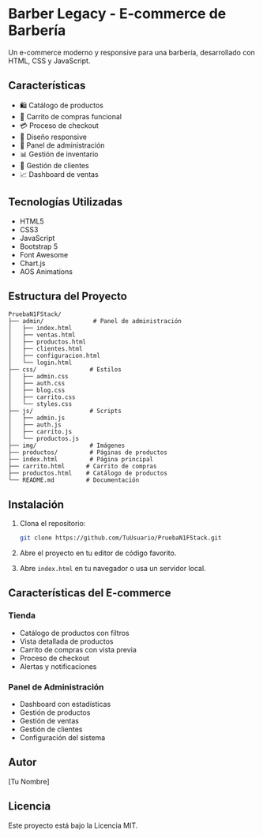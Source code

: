 # Barber Legacy - E-commerce de Barbería

Un e-commerce moderno y responsive para una barbería, desarrollado con HTML, CSS y JavaScript.

## Características

- 🛍️ Catálogo de productos
- 🛒 Carrito de compras funcional
- 💳 Proceso de checkout
- 📱 Diseño responsive
- 👤 Panel de administración
- 📊 Gestión de inventario
- 👥 Gestión de clientes
- 📈 Dashboard de ventas

## Tecnologías Utilizadas

- HTML5
- CSS3
- JavaScript
- Bootstrap 5
- Font Awesome
- Chart.js
- AOS Animations

## Estructura del Proyecto

```
PruebaN1FStack/
├── admin/              # Panel de administración
│   ├── index.html
│   ├── ventas.html
│   ├── productos.html
│   ├── clientes.html
│   ├── configuracion.html
│   └── login.html
├── css/               # Estilos
│   ├── admin.css
│   ├── auth.css
│   ├── blog.css
│   ├── carrito.css
│   └── styles.css
├── js/                # Scripts
│   ├── admin.js
│   ├── auth.js
│   ├── carrito.js
│   └── productos.js
├── img/               # Imágenes
├── productos/         # Páginas de productos
├── index.html         # Página principal
├── carrito.html      # Carrito de compras
├── productos.html    # Catálogo de productos
└── README.md         # Documentación
```

## Instalación

1. Clona el repositorio:
   ```bash
   git clone https://github.com/TuUsuario/PruebaN1FStack.git
   ```

2. Abre el proyecto en tu editor de código favorito.

3. Abre `index.html` en tu navegador o usa un servidor local.

## Características del E-commerce

### Tienda
- Catálogo de productos con filtros
- Vista detallada de productos
- Carrito de compras con vista previa
- Proceso de checkout
- Alertas y notificaciones

### Panel de Administración
- Dashboard con estadísticas
- Gestión de productos
- Gestión de ventas
- Gestión de clientes
- Configuración del sistema

## Autor

[Tu Nombre]

## Licencia

Este proyecto está bajo la Licencia MIT.
